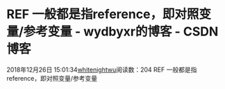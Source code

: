 # REF	一般都是指reference，即对照变量/参考变量 - wydbyxr的博客 - CSDN博客
2018年12月26日 15:01:34[whitenightwu](https://me.csdn.net/wydbyxr)阅读数：204
REF	一般都是指reference，即对照变量/参考变量
